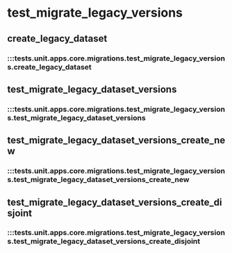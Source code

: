 # test_migrate_legacy_versions

## create_legacy_dataset

### :::tests.unit.apps.core.migrations.test_migrate_legacy_versions.create_legacy_dataset

## test_migrate_legacy_dataset_versions

### :::tests.unit.apps.core.migrations.test_migrate_legacy_versions.test_migrate_legacy_dataset_versions

## test_migrate_legacy_dataset_versions_create_new

### :::tests.unit.apps.core.migrations.test_migrate_legacy_versions.test_migrate_legacy_dataset_versions_create_new

## test_migrate_legacy_dataset_versions_create_disjoint

### :::tests.unit.apps.core.migrations.test_migrate_legacy_versions.test_migrate_legacy_dataset_versions_create_disjoint

